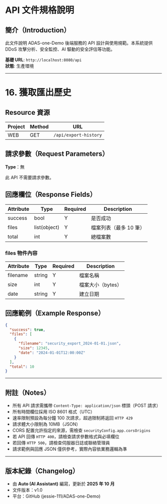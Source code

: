 # API 文件規格說明

## **簡介（Introduction）**

此文件說明 ADAS-one-Demo 後端服務的 API 設計與使用規範。本系統提供 DDoS 攻擊分析、安全監控、AI 驅動的安全評估等功能。

**基礎 URL**: `http://localhost:8080/api`  
**狀態**: 生產環境

---

# 16. 獲取匯出歷史

## **Resource 資源**

| Project | Method | URL |
|----------|---------|-----|
| WEB | GET | `/api/export-history` |

## **請求參數（Request Parameters）**

**Type**：無

此 API 不需要請求參數。

## **回應欄位（Response Fields）**

| Attribute | Type | Required | Description |
|------------|------|-----------|--------------|
| success | bool | Y | 是否成功 |
| files | list(object) | Y | 檔案列表（最多 10 筆） |
| total | int | Y | 總檔案數 |

### **files 物件內容**

| Attribute | Type | Required | Description |
|------------|------|-----------|--------------|
| filename | string | Y | 檔案名稱 |
| size | int | Y | 檔案大小（bytes） |
| date | string | Y | 建立日期 |

## **回應範例（Example Response）**

```json
{
  "success": true,
  "files": [
    {
      "filename": "security_export_2024-01-01.json",
      "size": 12345,
      "date": "2024-01-01T12:00:00Z"
    }
  ],
  "total": 10
}
```

---

## **附註（Notes）**

- 所有 API 請求需攜帶 `Content-Type: application/json` 標頭（POST 請求）
- 所有時間欄位採用 ISO 8601 格式（UTC）
- 速率限制預設為每分鐘 100 次請求，超過限制將返回 `HTTP 429`
- 請求體大小限制為 10MB（JSON）
- CORS 配置允許指定的來源，需檢查 `securityConfig.app.corsOrigins`
- 若 API 回傳 `HTTP 400`，請檢查請求參數格式與必填欄位
- 若回傳 `HTTP 500`，請檢查伺服器日誌或聯絡管理員
- 請求範例與回應 JSON 僅供參考，實際內容依業務邏輯為準

---

## **版本紀錄（Changelog）**

- 由 **Auto (AI Assistant)** 編寫，更新於 **2025 年 10 月**
- 文件版本：v1.0
- 平台：GitHub (jessie-111/ADAS-one-Demo)
